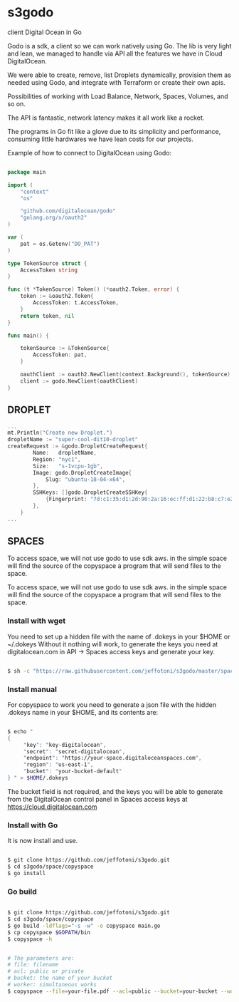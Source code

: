 # s3godo

client Digital Ocean in Go

Godo is a sdk, a client so we can work natively using Go.
The lib is very light and lean, we managed to handle via API all the features we have in Cloud DigitalOcean.

We were able to create, remove, list Droplets dynamically, provision them as needed using Godo, and integrate with Terraform or create their own apis.

Possibilities of working with Load Balance, Network, Spaces, Volumes, and so on.

The API is fantastic, network latency makes it all work like a rocket.

The programs in Go fit like a glove due to its simplicity and performance, consuming little hardwares we have lean costs for our projects.


Example of how to connect to DigitalOcean using Godo:

```go

package main

import (
	"context"
	"os"

	"github.com/digitalocean/godo"
	"golang.org/x/oauth2"
)

var (
	pat = os.Getenv("DO_PAT")
)

type TokenSource struct {
	AccessToken string
}

func (t *TokenSource) Token() (*oauth2.Token, error) {
	token := &oauth2.Token{
		AccessToken: t.AccessToken,
	}
	return token, nil
}

func main() {

	tokenSource := &TokenSource{
		AccessToken: pat,
	}

	oauthClient := oauth2.NewClient(context.Background(), tokenSource)
	client := godo.NewClient(oauthClient)
}
```
## DROPLET

```go
...
mt.Println("Create new Droplet.")
dropletName := "super-cool-dit10-droplet"
createRequest := &godo.DropletCreateRequest{
		Name:   dropletName,
		Region: "nyc1",
		Size:   "s-1vcpu-1gb",
		Image: godo.DropletCreateImage{
			Slug: "ubuntu-18-04-x64",
		},
		SSHKeys: []godo.DropletCreateSSHKey{
			{Fingerprint: "7d:c1:35:d1:2d:90:2a:16:ec:ff:d1:22:b8:c7:e2:27"},
		},
	}
...
```

## SPACES
To access space, we will not use godo to use sdk aws.
in the simple space will find the source of the copyspace a program that will send files to the space.


To access space, we will not use godo to use sdk aws.
in the simple space will find the source of the copyspace a program that will send files to the space.


### Install with wget

You need to set up a hidden file with the name of .dokeys in your $HOME or ~/.dokeys
Without it nothing will work, to generate the keys you need at 
digitalocean.com in API -> Spaces access keys and generate your key.

```bash

$ sh -c "https://raw.githubusercontent.com/jeffotoni/s3godo/master/spaces/copyspace/v1/install.sh -O -)"

```

### Install manual

For copyspace to work you need to generate a json file with the hidden .dokeys name in your $HOME, and its contents are:

```bash

$ echo "
{
     "key": "key-digitalocean",
     "secret": "secret-digitalocean",
     "endpoint": "https://your-space.digitaloceanspaces.com",
     "region": "us-east-1",
     "bucket": "your-bucket-default"
} " > $HOME/.dokeys

```

The bucket field is not required, and the keys you will be able to generate from the DigitalOcean control panel in Spaces access keys at https://cloud.digitalocean.com

### Install with Go
It is now install and use.

```bash

$ git clone https://github.com/jeffotoni/s3godo.git
$ cd s3godo/space/copyspace
$ go install

```

### Go build

```bash

$ git clone https://github.com/jeffotoni/s3godo.git
$ cd s3godo/space/copyspace
$ go build -ldflags="-s -w" -o copyspace main.go
$ cp copyspace $GOPATH/bin
$ copyspace -h

```

```bash

# The parameters are:
# file: filename
# acl: public or private
# bucket: the name of your bucket
# worker: simultaneous works
$ copyspace --file=your-file.pdf --acl=public --bucket=your-bucket --worker=100

```
